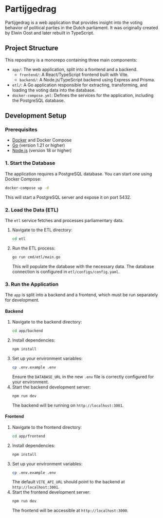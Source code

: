 # Partijgedrag

Partijgedrag is a web application that provides insight into the voting behavior of political parties in the Dutch parliament. It was originally created by Elwin Oost and later rebuilt in TypeScript.

## Project Structure

This repository is a monorepo containing three main components:

- `app/`: The web application, split into a frontend and a backend.
  - `frontend/`: A React/TypeScript frontend built with Vite.
  - `backend/`: A Node.js/TypeScript backend using Express and Prisma.
- `etl/`: A Go application responsible for extracting, transforming, and loading the voting data into the database.
- `docker-compose.yml`: Defines the services for the application, including the PostgreSQL database.

## Development Setup

### Prerequisites

- [Docker](https://www.docker.com/) and Docker Compose
- [Go](https://go.dev/) (version 1.21 or higher)
- [Node.js](https://nodejs.org/) (version 18 or higher)

### 1. Start the Database

The application requires a PostgreSQL database. You can start one using Docker Compose:

```bash
docker-compose up -d
```

This will start a PostgreSQL server and expose it on port 5432.

### 2. Load the Data (ETL)

The `etl` service fetches and processes parliamentary data.

1.  Navigate to the ETL directory:
    ```bash
    cd etl
    ```
2.  Run the ETL process:
    ```bash
    go run cmd/etl/main.go
    ```
    This will populate the database with the necessary data. The database connection is configured in `etl/configs/config.yaml`.

### 3. Run the Application

The `app` is split into a backend and a frontend, which must be run separately for development.

#### Backend

1.  Navigate to the backend directory:
    ```bash
    cd app/backend
    ```
2.  Install dependencies:
    ```bash
    npm install
    ```
3.  Set up your environment variables:
    ```bash
    cp .env.example .env
    ```
    Ensure the `DATABASE_URL` in the new `.env` file is correctly configured for your environment.
4.  Start the backend development server:
    ```bash
    npm run dev
    ```
    The backend will be running on `http://localhost:3001`.

#### Frontend

1.  Navigate to the frontend directory:
    ```bash
    cd app/frontend
    ```
2.  Install dependencies:
    ```bash
    npm install
    ```
3.  Set up your environment variables:
    ```bash
    cp .env.example .env
    ```
    The default `VITE_API_URL` should point to the backend at `http://localhost:3001`.
4.  Start the frontend development server:
    ```bash
    npm run dev
    ```
    The frontend will be accessible at `http://localhost:3000`.
